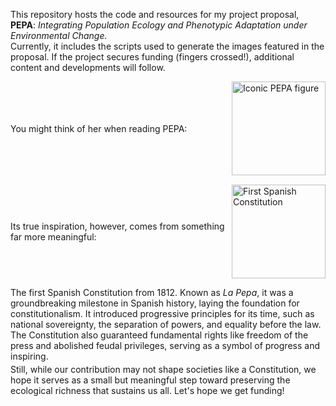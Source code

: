 <p>
  This repository hosts the code and resources for my project proposal, <b>PEPA</b>: 
  <i>Integrating Population Ecology and Phenotypic Adaptation under Environmental Change.</i>
  <br>
  Currently, it includes the scripts used to generate the images featured in the proposal. 
  If the project secures funding (fingers crossed!), additional content and developments will follow.
</p>

<div style="display: flex; align-items: center; justify-content: space-between; margin-bottom: 5px;">
  <p style="flex: 1; margin-right: 10px;">
    You might think of her when reading PEPA:
  </p>
  <img src="https://drive.google.com/uc?id=1GFcAULGkDSKK6GAWyRpqWrz3CiZev_XE" alt="Iconic PEPA figure" width="150" style="flex-shrink: 0;"/>
</div>

<div style="margin-bottom: 15px;"></div> <!-- Reduced spacer -->

<div style="display: flex; align-items: center; justify-content: space-between; margin-bottom: 5px;">
  <p style="flex: 1; margin-right: 10px;">
    Its true inspiration, however, comes from something far more meaningful:
  </p>
  <img src="https://drive.google.com/uc?id=1GG9UJHGjn_FGIPBEIFmoKD62J6X6zwgb" alt="First Spanish Constitution" width="150" style="flex-shrink: 0;"/>
</div>

<p>
  The first Spanish Constitution from 1812. Known as <i>La Pepa</i>, it was a groundbreaking milestone in Spanish history, 
  laying the foundation for constitutionalism. It introduced progressive principles for its time, such as national sovereignty, 
  the separation of powers, and equality before the law. The Constitution also guaranteed fundamental rights like freedom of the press 
  and abolished feudal privileges, serving as a symbol of progress and inspiring.
</p>

<p style="margin-top: -10px;">
  Still, while our contribution may not shape societies like a Constitution, we hope it serves as a small but meaningful step 
  toward preserving the ecological richness that sustains us all. Let's hope we get funding!
</p>
